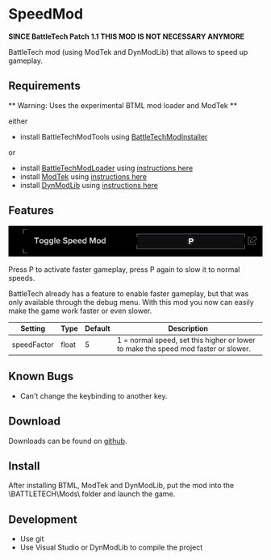 # SpeedMod

**SINCE BattleTech Patch 1.1 THIS MOD IS NOT NECESSARY ANYMORE**

BattleTech mod (using ModTek and DynModLib) that allows to speed up gameplay.

## Requirements
** Warning: Uses the experimental BTML mod loader and ModTek **

either
* install BattleTechModTools using [BattleTechModInstaller](https://github.com/CptMoore/BattleTechModTools/releases)

or
* install [BattleTechModLoader](https://github.com/Mpstark/BattleTechModLoader/releases) using [instructions here](https://github.com/Mpstark/BattleTechModLoader)
* install [ModTek](https://github.com/Mpstark/ModTek/releases) using [instructions here](https://github.com/Mpstark/ModTek)
* install [DynModLib](https://github.com/CptMoore/DynModLib/releases) using [instructions here](https://github.com/CptMoore/DynModLib)

## Features

![Toggle Speed Mod with P](images/speed_toggle.png)

Press P to activate faster gameplay, press P again to slow it to normal speeds.

BattleTech already has a feature to enable faster gameplay, but that was only available through the debug menu. With this mod you now can easily make the game work faster or even slower.

Setting | Type | Default | Description
--- | --- | --- | ---
speedFactor | float | 5 | 1 = normal speed, set this higher or lower to make the speed mod faster or slower.

## Known Bugs

- Can't change the keybinding to another key.

## Download

Downloads can be found on [github](https://github.com/CptMoore/SpeedMod/).

## Install

After installing BTML, ModTek and DynModLib, put the mod into the \BATTLETECH\Mods\ folder and launch the game.

## Development

* Use git
* Use Visual Studio or DynModLib to compile the project
